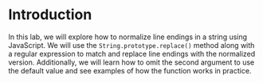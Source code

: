 # Introduction

In this lab, we will explore how to normalize line endings in a string using JavaScript. We will use the `String.prototype.replace()` method along with a regular expression to match and replace line endings with the normalized version. Additionally, we will learn how to omit the second argument to use the default value and see examples of how the function works in practice.
